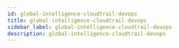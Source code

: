 ```yaml
---
id: global-intelligence-cloudtrail-devops
title: global-intelligence-cloudtrail-devops
sidebar_label: global-intelligence-cloudtrail-devops
description: global-intelligence-cloudtrail-devops
---
```

